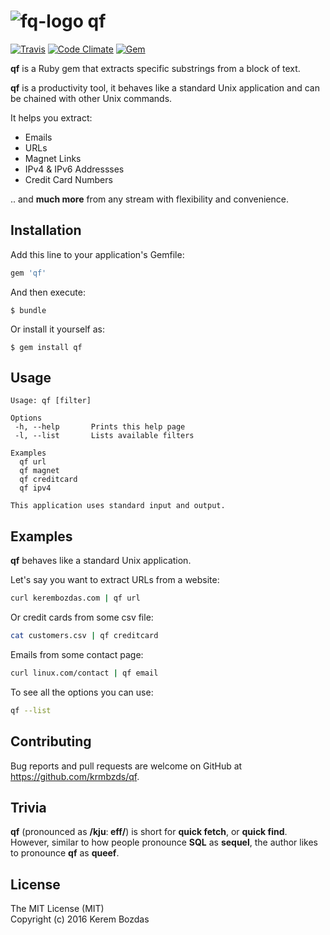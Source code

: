 # ![fq-logo][logo] qf

[![Travis](https://img.shields.io/travis/krmbzds/qf.svg)](https://travis-ci.org/krmbzds/qf)
[![Code Climate](https://img.shields.io/codeclimate/github/krmbzds/qf.svg)](https://codeclimate.com/github/krmbzds/qf)
[![Gem](https://img.shields.io/gem/dv/qf/stable.svg)](https://rubygems.org/gems/qf)

**qf** is a Ruby gem that extracts specific substrings from a block of text.

**qf** is a productivity tool, it behaves like a standard Unix application and can be chained with other Unix commands.

It helps you extract:

* Emails
* URLs
* Magnet Links
* IPv4 & IPv6 Addressses
* Credit Card Numbers

.. and **much more** from any stream with flexibility and convenience.

## Installation

Add this line to your application's Gemfile:

```ruby
gem 'qf'
```

And then execute:

    $ bundle

Or install it yourself as:

    $ gem install qf

## Usage

```
Usage: qf [filter]

Options
 -h, --help       Prints this help page
 -l, --list       Lists available filters

Examples
  qf url
  qf magnet
  qf creditcard
  qf ipv4

This application uses standard input and output.
```

## Examples

**qf** behaves like a standard Unix application.

Let's say you want to extract URLs from a website:

```sh
curl kerembozdas.com | qf url
```

Or credit cards from some csv file:

```sh
cat customers.csv | qf creditcard
```

Emails from some contact page:

```sh
curl linux.com/contact | qf email
```

To see all the options you can use:

```sh
qf --list
```

## Contributing

Bug reports and pull requests are welcome on GitHub at https://github.com/krmbzds/qf.

## Trivia

**qf** (pronounced as **/kjuː eff/**) is short for **quick fetch**, or **quick find**.  
However, similar to how people pronounce **SQL** as **sequel**, the author likes to pronounce **qf** as **queef**. 

## License

The MIT License (MIT)  
Copyright (c) 2016 Kerem Bozdas

[logo]: http://i.imgur.com/PQxBoRI.png
